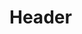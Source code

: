 # Header

<!--stackedit_data:
eyJoaXN0b3J5IjpbMjE0NDExMjE3NiwtMjA4ODc0NjYxMiwtNT
I5MDk5NDAwLDc4MDA5Mjk4OF19
-->